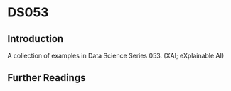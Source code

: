 # DS053
## Introduction
A collection of examples in Data Science Series 053. (XAI; eXplainable AI)

## Further Readings
